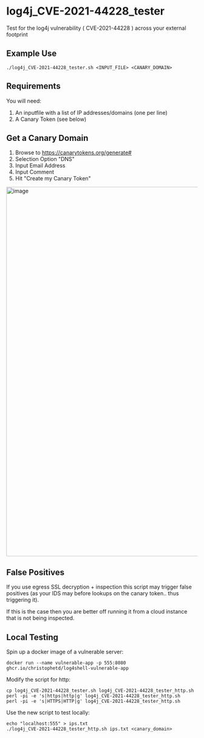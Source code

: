 # log4j_CVE-2021-44228_tester
Test for the log4j vulnerability ( CVE-2021-44228 ) across your external footprint

## Example Use

```
./log4j_CVE-2021-44228_tester.sh <INPUT_FILE> <CANARY_DOMAIN>
```

## Requirements
You will need:
1. An inputfile with a list of IP addresses/domains (one per line)
2. A Canary Token (see below)


## Get a Canary Domain 
1. Browse to https://canarytokens.org/generate#
2. Selection Option "DNS"
3. Input Email Address
4. Input Comment
5. Hit "Create my Canary Token"

<img width="973" alt="image" src="https://user-images.githubusercontent.com/774940/145664156-fee98504-0a18-427c-8213-5f3818864a9a.png">

## False Positives
If you use egress SSL decryption + inspection this script may trigger false positives (as your IDS may before lookups on the canary token.. thus triggering it).

If this is the case then you are better off running it from a cloud instance that is not being inspected.

## Local Testing
Spin up a docker image of a vulnerable server:
```
docker run --name vulnerable-app -p 555:8080 ghcr.io/christophetd/log4shell-vulnerable-app
```
    
Modify the script for http:

```
cp log4j_CVE-2021-44228_tester.sh log4j_CVE-2021-44228_tester_http.sh
perl -pi -e 's|https|http|g' log4j_CVE-2021-44228_tester_http.sh
perl -pi -e 's|HTTPS|HTTP|g' log4j_CVE-2021-44228_tester_http.sh
```
Use the new script to test locally:
```
echo "localhost:555" > ips.txt
./log4j_CVE-2021-44228_tester_http.sh ips.txt <canary_domain>
```


